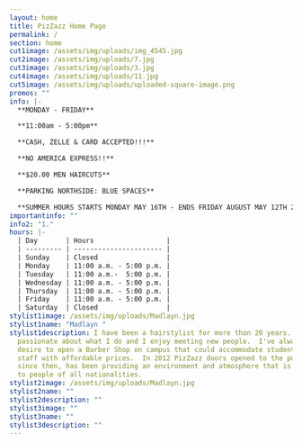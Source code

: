 ```yaml
---
layout: home
title: PizZazz Home Page
permalink: /
section: home
cut1image: /assets/img/uploads/img_4545.jpg
cut2image: /assets/img/uploads/7.jpg
cut3image: /assets/img/uploads/3.jpg
cut4image: /assets/img/uploads/11.jpg
cut5image: /assets/img/uploads/uploaded-square-image.png
promos: ""
info: |-
  **MONDAY - FRIDAY** 

  **11:00am - 5:00pm**

  **CASH, ZELLE & CARD ACCEPTED!!!**

  **NO AMERICA EXPRESS!!**

  **$20.00 MEN HAIRCUTS**

  **PARKING NORTHSIDE: BLUE SPACES**

  **SUMMER HOURS STARTS MONDAY MAY 16TH - ENDS FRIDAY AUGUST MAY 12TH 2022**
importantinfo: ""
info2: "1."
hours: |-
  | Day       | Hours                  |
  | --------- | ---------------------- |
  | Sunday    | Closed                 |
  | Monday    | 11:00 a.m. - 5:00 p.m. |
  | Tuesday   | 11:00 a.m.-  5:00 p.m. |
  | Wednesday | 11:00 a.m. - 5:00 p.m. |
  | Thursday  | 11:00 a.m. - 5:00 p.m. |
  | Friday    | 11:00 a.m. - 5:00 p.m. |
  | Saturday  | Closed                 |
stylist1image: /assets/img/uploads/Madlayn.jpg
stylist1name: "Madlayn "
stylist1description: I have been a hairstylist for more than 20 years.  I'm very
  passionate about what I do and I enjoy meeting new people.  I've always had a
  desire to open a Barber Shop on campus that could accommodate students and
  staff with affordable prices.  In 2012 PizZazz doors opened to the public and,
  since then, has been providing an environment and atmosphere that is welcoming
  to people of all nationalities.
stylist2image: /assets/img/uploads/Madlayn.jpg
stylist2name: ""
stylist2description: ""
stylist3image: ""
stylist3name: ""
stylist3description: ""
---
```

